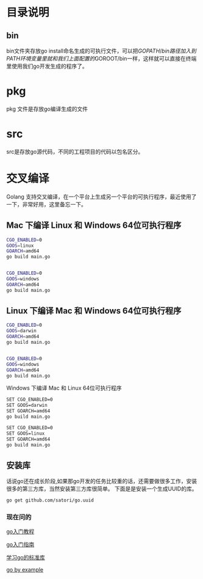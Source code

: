 
# 目录说明
## bin 
bin文件夹存放go install命名生成的可执行文件，可以把$GOPATH/bin路径加入到PATH环境变量里
就和我们上面配置的$GOROOT/bin一样，这样就可以直接在终端里使用我们go开发生成的程序了。

# pkg
pkg 文件是存放go编译生成的文件

# src
src是存放go源代码，不同的工程项目的代码以包名区分。


# 交叉编译
Golang 支持交叉编译，在一个平台上生成另一个平台的可执行程序，最近使用了一下，非常好用，这里备忘一下。

## Mac 下编译 Linux 和 Windows 64位可执行程序
```bash
CGO_ENABLED=0 
GOOS=linux 
GOARCH=amd64 
go build main.go


CGO_ENABLED=0 
GOOS=windows 
GOARCH=amd64 
go build main.go
```
## Linux 下编译 Mac 和 Windows 64位可执行程序
```bash
CGO_ENABLED=0 
GOOS=darwin 
GOARCH=amd64 
go build main.go


CGO_ENABLED=0 
GOOS=windows 
GOARCH=amd64 
go build main.go
```
Windows 下编译 Mac 和 Linux 64位可执行程序
```bash
SET CGO_ENABLED=0
SET GOOS=darwin
SET GOARCH=amd64
go build main.go

SET CGO_ENABLED=0
SET GOOS=linux
SET GOARCH=amd64
go build main.go
```

## 安装库
话说go还在成长阶段,如果那go开发的任务比较重的话，还需要做很多工作，安装很多的第三方库，当然安装第三方库很简单。
下面是是安装一个生成UUID的库。
```bash
go get github.com/satori/go.uuid
```


### 现在问的
[go入门教程](http://c.biancheng.net/golang/)

[go入门指南](https://books.studygolang.com/the-way-to-go_ZH_CN/)

[学习go的标准库](https://books.studygolang.com/The-Golang-Standard-Library-by-Example/)

[go by example](https://books.studygolang.com/gobyexample/)